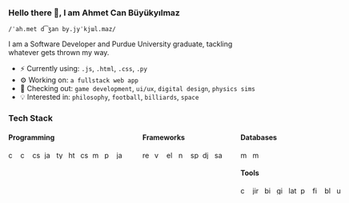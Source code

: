 ### Hello there 👋, I am Ahmet Can Büyükyılmaz
`/ˈah.met d͡ʒan by.jyˈkjɯl.maz/`

I am a Software Developer and Purdue University graduate, tackling whatever gets thrown my way.

- ⚡ Currently using: `.js`, `.html`, `.css`, `.py`
- ⚙️ Working on: `a fullstack web app`
- 🔭 Checking out: `game development`, `ui/ux`, `digital design`, `physics sims`
- 💡 Interested in: `philosophy`, `football`, `billiards`, `space` 

### Tech Stack
<div style="display: flex; gap: 36px; margin-top: -16px">
<div style="display: flex; flex-direction: column">

#### Programming
<div style="display: flex; gap: 8px">
  <img src="https://cdn.jsdelivr.net/gh/devicons/devicon/icons/c/c-original.svg" height="16" alt="c logo"  />
  <img src="https://cdn.jsdelivr.net/gh/devicons/devicon/icons/cplusplus/cplusplus-original.svg" height="16" alt="cplusplus logo"  />
  <img src="https://cdn.jsdelivr.net/gh/devicons/devicon/icons/csharp/csharp-original.svg" height="16" alt="csharp logo"  />
  <img src="https://cdn.jsdelivr.net/gh/devicons/devicon/icons/javascript/javascript-plain.svg" height="16" alt="javascript logo"  />
  <img src="https://cdn.jsdelivr.net/gh/devicons/devicon/icons/typescript/typescript-plain.svg" height="16" alt="typescript logo"  />
  <img src="https://cdn.jsdelivr.net/gh/devicons/devicon/icons/html5/html5-plain.svg" height="16" alt="html5 logo"  />
  <img src="https://cdn.jsdelivr.net/gh/devicons/devicon/icons/css3/css3-plain.svg" height="16" alt="css3 logo"  />
  <img src="https://cdn.jsdelivr.net/gh/devicons/devicon/icons/matlab/matlab-original.svg" height="16" alt="matlab logo"  />
  <img src="https://cdn.jsdelivr.net/gh/devicons/devicon/icons/python/python-original.svg" height="16" alt="python logo"  />
  <img src="https://cdn.jsdelivr.net/gh/devicons/devicon/icons/java/java-original.svg" height="16" alt="java logo"  />
</div>
</div>

<div style="display: flex; flex-direction: column">

#### Frameworks
<div style="display: flex; gap: 8px">
  <img src="https://cdn.jsdelivr.net/gh/devicons/devicon/icons/react/react-original.svg" height="16" alt="react logo"  />
  <img src="https://cdn.jsdelivr.net/gh/devicons/devicon/icons/vuejs/vuejs-original.svg" height="16" alt="vuejs logo"  />
  <img src="https://cdn.simpleicons.org/electron/47848F" height="16" alt="electron logo"  />
  <img src="https://cdn.jsdelivr.net/gh/devicons/devicon/icons/nodejs/nodejs-original.svg" height="16" alt="nodejs logo"  />
  <img src="https://cdn.jsdelivr.net/gh/devicons/devicon/icons/spring/spring-original.svg" height="16" alt="spring logo"  />
  <img src="https://cdn.jsdelivr.net/gh/devicons/devicon/icons/django/django-plain.svg" height="16" alt="django logo"  />
  <img src="https://cdn.jsdelivr.net/gh/devicons/devicon/icons/sass/sass-original.svg" height="16" alt="sass logo"  />
</div>
</div>

<div style="display: flex; flex-direction: column">

#### Databases
<div style="display: flex; gap: 8px">
  <img src="https://cdn.jsdelivr.net/gh/devicons/devicon/icons/mysql/mysql-original.svg" height="16" alt="mysql logo"  />
  <img src="https://cdn.jsdelivr.net/gh/devicons/devicon/icons/mongodb/mongodb-original.svg" height="16" alt="mongodb logo"  />
</div>

<div style="display: flex; flex-direction: column">

#### Tools
<div style="display: flex; gap: 8px">
  <img src="https://cdn.jsdelivr.net/gh/devicons/devicon/icons/confluence/confluence-original.svg" height="16" alt="confluence logo"  />
  <img src="https://cdn.jsdelivr.net/gh/devicons/devicon/icons/jira/jira-original.svg" height="16" alt="jira logo"  />
  <img src="https://cdn.jsdelivr.net/gh/devicons/devicon/icons/bitbucket/bitbucket-original.svg" height="16" alt="bitbucket logo"  />
  <img src="https://cdn.jsdelivr.net/gh/devicons/devicon/icons/git/git-original.svg" height="16" alt="git logo"  />
  <img src="https://cdn.simpleicons.org/latex/008080" height="16" alt="latex logo"  />
  <img src="https://cdn.simpleicons.org/adobephotoshop/31A8FF" height="16" alt="photoshop logo"  />
  <img src="https://cdn.jsdelivr.net/gh/devicons/devicon/icons/figma/figma-original.svg" height="16" alt="figma logo"  />
  <img src="https://cdn.jsdelivr.net/gh/devicons/devicon/icons/blender/blender-original.svg" height="16" alt="blender logo"  />
  <img src="https://cdn.simpleicons.org/unity/FFFFFF" height="16" alt="unity logo"  />
</div>
</div>
</div>
